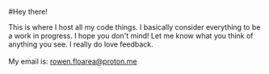 #Hey there!

This is where I host all my code things. I basically consider everything to be a work in progress. I hope you don't mind! Let me know what you think of anything you see. I really do love feedback.
<br>
<br>
My email is: rowen.floarea@proton.me
